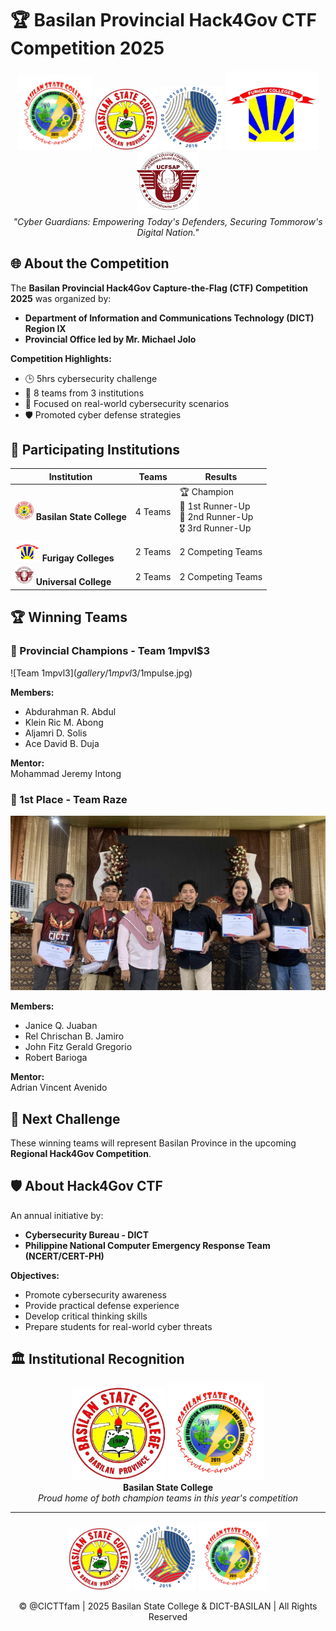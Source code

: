 # 🏆 Basilan Provincial Hack4Gov CTF Competition 2025

<p align="center">
  <img src="logos/bascxcictt/cictt.png" width="120" alt="CICTT">
  <img src="logos/bascxcictt/Basilan_State_College-removebg-preview.png" width="100" alt="BaSC Logo">
    <img src="logos/dict/DICT_Standard.png" width="100" alt="DICT Logo">
  <img src="logos/fci/fci.png" width="150" alt="Furigay Logo">
  <img src="logos/ucfsap/UCFSAP.png" width="100" alt="Universal College Logo">
  <br>
  <em>"Cyber Guardians: Empowering Today's Defenders, Securing Tommorow's Digital Nation."</em>
</p>



## 🌐 About the Competition

The **Basilan Provincial Hack4Gov Capture-the-Flag (CTF) Competition 2025** was organized by:
- **Department of Information and Communications Technology (DICT) Region IX**
- **Provincial Office led by Mr. Michael Jolo**

**Competition Highlights:**
- 🕒 5hrs  cybersecurity challenge
- 🏫 8 teams from 3 institutions
- 🧠 Focused on real-world cybersecurity scenarios
- 🛡️ Promoted cyber defense strategies

## 🏫 Participating Institutions

<div align="center">

| Institution | Teams | Results |
|-------------|-------|---------|
| <img src="logos/bascxcictt/Basilan_State_College-removebg-preview.png" width="30"> **Basilan State College** | 4 Teams | 🏆 Champion<br>🥇 1st Runner-Up<br>🥉 2nd Runner-Up<br>🎖️ 3rd Runner-Up |
| <img src="logos/fci/fci.png" width="40"> **Furigay Colleges** | 2 Teams | 2 Competing Teams |
| <img src="logos/ucfsap/UCFSAP.png" width="30"> **Universal College** | 2 Teams | 2 Competing Teams |

</div>

## 🏆 Winning Teams

### 🥇 Provincial Champions - Team 1mpvl$3
![Team 1mpvl$3](gallery/1mpvl$3/1mpulse.jpg)

**Members:**
- Abdurahman R. Abdul
- Klein Ric M. Abong
- Aljamri D. Solis
- Ace David B. Duja

**Mentor:**  
Mohammad Jeremy Intong

### 🥈 1st Place - Team Raze
![Team Raze](gallery/Raze/raze.jpg)

**Members:**
- Janice Q. Juaban
- Rel Chrischan B. Jamiro
- John Fitz Gerald Gregorio
- Robert Barioga

**Mentor:**  
Adrian Vincent Avenido

## 🚀 Next Challenge
These winning teams will represent Basilan Province in the upcoming **Regional Hack4Gov Competition**.

## 🛡️ About Hack4Gov CTF
An annual initiative by:
- **Cybersecurity Bureau - DICT**
- **Philippine National Computer Emergency Response Team (NCERT/CERT-PH)**

**Objectives:**
- Promote cybersecurity awareness
- Provide practical defense experience
- Develop critical thinking skills
- Prepare students for real-world cyber threats

## 🏛️ Institutional Recognition

<div align="center">
  <img src="logos/bascxcictt/Basilan_State_College-removebg-preview.png" width="150" alt="BaSC Logo">
  <img src="logos/bascxcictt/cictt.png" width="155" alt="BaSC Logo">
  <br>
  <strong>Basilan State College</strong><br>
  <em>Proud home of both champion teams in this year's competition</em>
</div>

---

<div align="center">
  <img src="logos/bascxcictt/Basilan_State_College-removebg-preview.png" width="100" alt="BSC Logo">
  <img src="logos/dict/DICT_Standard.png" width="100" alt="DICT Logo">
  <img src="logos/bascxcictt/cictt.png" width="110" alt="DICT Logo">
  <p>© @CICTTfam | 2025 Basilan State College & DICT-BASILAN | All Rights Reserved</p>
</div>